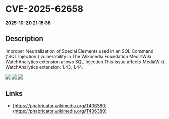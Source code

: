 # CVE-2025-62658

**2025-10-20 21:15:38**

## Description
Improper Neutralization of Special Elements used in an SQL Command ('SQL Injection') vulnerability in The Wikimedia Foundation MediaWiki WatchAnalytics extension allows SQL Injection.This issue affects MediaWiki WatchAnalytics extension: 1.43, 1.44.

![](https://img.shields.io/static/v1?label=Score&message=7.5&color=red)
![](https://img.shields.io/static/v1?label=Severity&message=HIGH&color=red)
![](https://img.shields.io/static/v1?label=CWE&message=SQL&color=green)

## Links
- [https://phabricator.wikimedia.org/T406380](https://phabricator.wikimedia.org/T406380)
